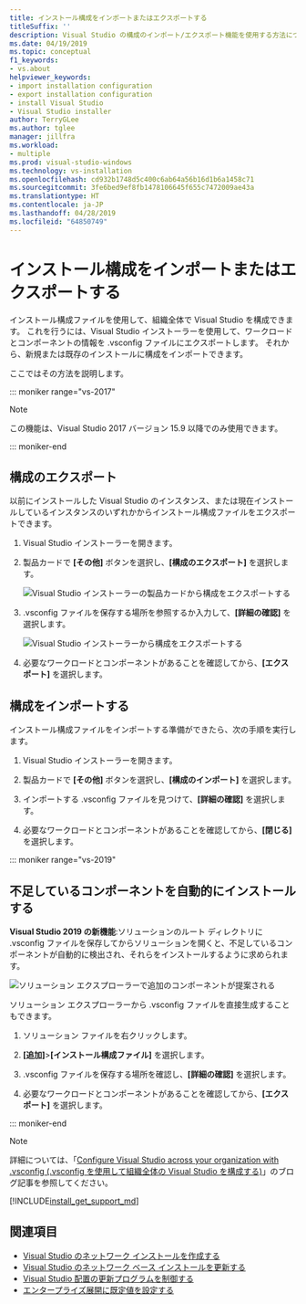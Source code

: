 ```yaml
---
title: インストール構成をインポートまたはエクスポートする
titleSuffix: ''
description: Visual Studio の構成のインポート/エクスポート機能を使用する方法について説明します
ms.date: 04/19/2019
ms.topic: conceptual
f1_keywords:
- vs.about
helpviewer_keywords:
- import installation configuration
- export installation configuration
- install Visual Studio
- Visual Studio installer
author: TerryGLee
ms.author: tglee
manager: jillfra
ms.workload:
- multiple
ms.prod: visual-studio-windows
ms.technology: vs-installation
ms.openlocfilehash: cd932b1748d5c400c6ab64a56b16d1b6a1458c71
ms.sourcegitcommit: 3fe6bed9ef8fb1478106645f655c7472009ae43a
ms.translationtype: HT
ms.contentlocale: ja-JP
ms.lasthandoff: 04/28/2019
ms.locfileid: "64850749"
---
```

# <a name="import-or-export-installation-configurations"></a>インストール構成をインポートまたはエクスポートする

インストール構成ファイルを使用して、組織全体で Visual Studio を構成できます。 これを行うには、Visual Studio インストーラーを使用して、ワークロードとコンポーネントの情報を .vsconfig ファイルにエクスポートします。 それから、新規または既存のインストールに構成をインポートできます。

ここではその方法を説明します。

::: moniker range="vs-2017"

> [!NOTE]
> この機能は、Visual Studio 2017 バージョン 15.9 以降でのみ使用できます。

::: moniker-end

## <a name="export-a-configuration"></a>構成のエクスポート

以前にインストールした Visual Studio のインスタンス、または現在インストールしているインスタンスのいずれかからインストール構成ファイルをエクスポートできます。

1. Visual Studio インストーラーを開きます。

1. 製品カードで **[その他]** ボタンを選択し、**[構成のエクスポート]** を選択します。

   ![Visual Studio インストーラーの製品カードから構成をエクスポートする](../install/media/vs-2019/vs-installer-export-config.png)

1. .vsconfig ファイルを保存する場所を参照するか入力して、**[詳細の確認]** を選択します。

   ![Visual Studio インストーラーから構成をエクスポートする](../install/media/vs-2019/export-configuration-confirmation.png)

1. 必要なワークロードとコンポーネントがあることを確認してから、**[エクスポート]** を選択します。

## <a name="import-a-configuration"></a>構成をインポートする

インストール構成ファイルをインポートする準備ができたら、次の手順を実行します。

1. Visual Studio インストーラーを開きます。

1. 製品カードで **[その他]** ボタンを選択し、**[構成のインポート]** を選択します。

1. インポートする .vsconfig ファイルを見つけて、**[詳細の確認]** を選択します。

1. 必要なワークロードとコンポーネントがあることを確認してから、**[閉じる]** を選択します。

::: moniker range="vs-2019"

## <a name="automatically-install-missing-components"></a>不足しているコンポーネントを自動的にインストールする

**Visual Studio 2019 の新機能**:ソリューションのルート ディレクトリに .vsconfig ファイルを保存してからソリューションを開くと、不足しているコンポーネントが自動的に検出され、それらをインストールするように求められます。

![ソリューション エクスプローラーで追加のコンポーネントが提案される](../install/media/vs-2019/solution-explorer-config-file.png)

ソリューション エクスプローラーから .vsconfig ファイルを直接生成することもできます。

1. ソリューション ファイルを右クリックします。

1. **[追加]**>**[インストール構成ファイル]** を選択します。

1. .vsconfig ファイルを保存する場所を確認し、**[詳細の確認]** を選択します。

1. 必要なワークロードとコンポーネントがあることを確認してから、**[エクスポート]** を選択します。

::: moniker-end

> [!NOTE]
> 詳細については、「[Configure Visual Studio across your organization with .vsconfig (.vsconfig を使用して組織全体の Visual Studio を構成する)](https://devblogs.microsoft.com/setup/configure-visual-studio-across-your-organization-with-vsconfig/)」のブログ記事を参照してください。

[!INCLUDE[install_get_support_md](includes/install_get_support_md.md)]

## <a name="see-also"></a>関連項目

* [Visual Studio のネットワーク インストールを作成する](create-a-network-installation-of-visual-studio.md)
* [Visual Studio のネットワーク ベース インストールを更新する](update-a-network-installation-of-visual-studio.md)
* [Visual Studio 配置の更新プログラムを制御する](controlling-updates-to-visual-studio-deployments.md)
* [エンタープライズ展開に既定値を設定する](set-defaults-for-enterprise-deployments.md)
